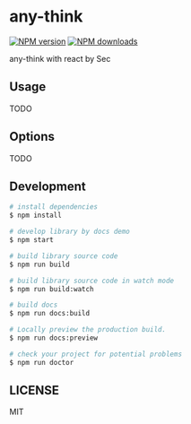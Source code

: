 # any-think

[![NPM version](https://img.shields.io/npm/v/any-think.svg?style=flat)](https://npmjs.org/package/any-think)
[![NPM downloads](http://img.shields.io/npm/dm/any-think.svg?style=flat)](https://npmjs.org/package/any-think)

any-think with react by Sec

## Usage

TODO

## Options

TODO

## Development

```bash
# install dependencies
$ npm install

# develop library by docs demo
$ npm start

# build library source code
$ npm run build

# build library source code in watch mode
$ npm run build:watch

# build docs
$ npm run docs:build

# Locally preview the production build.
$ npm run docs:preview

# check your project for potential problems
$ npm run doctor
```

## LICENSE

MIT

